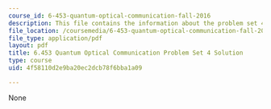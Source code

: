 ```yaml
---
course_id: 6-453-quantum-optical-communication-fall-2016
description: This file contains the information about the problem set 4 solution.
file_location: /coursemedia/6-453-quantum-optical-communication-fall-2016/4f58110d2e9ba20ec2dcb78f6bba1a09_MIT6_453F16_ps4_sol.pdf
file_type: application/pdf
layout: pdf
title: 6.453 Quantum Optical Communication Problem Set 4 Solution
type: course
uid: 4f58110d2e9ba20ec2dcb78f6bba1a09

---
```

None